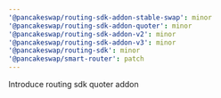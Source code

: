 ```yaml
---
'@pancakeswap/routing-sdk-addon-stable-swap': minor
'@pancakeswap/routing-sdk-addon-quoter': minor
'@pancakeswap/routing-sdk-addon-v2': minor
'@pancakeswap/routing-sdk-addon-v3': minor
'@pancakeswap/routing-sdk': minor
'@pancakeswap/smart-router': patch
---
```


Introduce routing sdk quoter addon
